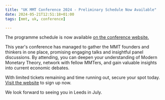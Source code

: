 ```yaml
---
title: "UK MMT Conference 2024 - Preliminary Schedule Now Available"
date: 2024-05-21T12:51:18+01:00
tags: [mmt, uk, conference]

---
```


The programme schedule is now available [on the conference website.](https://mmtconference.uk)

This year's conference has managed to gather the MMT founders and
thinkers in one place, promising engaging talks and insightful panel
discussions. By attending, you can deepen your understanding of Modern
Monetary Theory, network with fellow MMTers, and gain valuable insights
into current economic debates.

With limited tickets remaining and time running out, secure your spot today. [Visit the website](https://mmtconference.uk/conference2024/#registration) to sign up now.

We look forward to seeing you in Leeds in July.
